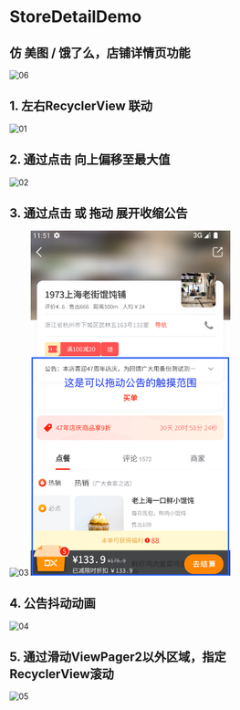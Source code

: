 # StoreDetailDemo

## 仿 美图 / 饿了么，店铺详情页功能
<img src="06.gif" alt="06" width="350">

## 

## 1. 左右RecyclerView 联动
<img src="01.gif" alt="01" width="350">

## 2. 通过点击 向上偏移至最大值
<img src="02.gif" alt="02" width="350">

## 3. 通过点击 或 拖动 展开收缩公告
<img src="03.gif" alt="03" width="350">   <img src="07.png" alt="07" width="350">

## 4. 公告抖动动画
<img src="04.gif" alt="04" width="350">

## 5. 通过滑动ViewPager2以外区域，指定RecyclerView滚动
<img src="05.gif" alt="05" width="350">




